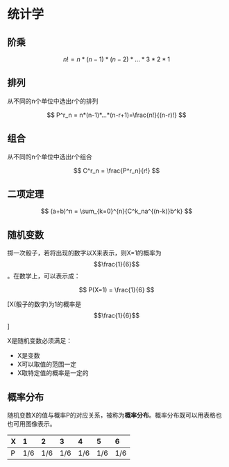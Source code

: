 # 统计学

## 阶乘


$$
n!=n*(n-1)*(n-2)*...*3*2*1
$$


## 排列

从不同的n个单位中选出r个的排列


$$
P^r_n = n*(n-1)*...*(n-r+1)=\frac{n!}{(n-r)!}
$$


## 组合

从不同的n个单位中选出r个组合


$$
C^r_n = \frac{P^r_n}{r!}
$$


## 二项定理


$$
(a+b)^n = \sum_{k=0}^{n}{C^k_na^{(n-k)}b^k}
$$


## 随机变数

掷一次骰子，若将出现的数字以X来表示，则X=1的概率为$$\frac{1}{6}$$。在数学上，可以表示成：


$$
P(X=1) = \frac{1}{6}
$$


\[X\(骰子的数字\)为1的概率是$$\frac{1}{6}$$\]

X是随机变数必须满足：

* X是变数
* X可以取值的范围一定
* X取特定值的概率是一定的

## 概率分布

随机变数X的值与概率P的对应关系，被称为**概率分布**。概率分布既可以用表格也也可用图像表示。

| X | 1 | 2 | 3 | 4 | 5 | 6 |
| :--- | :--- | :--- | :--- | :--- | :--- | :--- |
| P | 1/6 | 1/6 | 1/6 | 1/6 | 1/6 | 1/6 |



